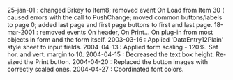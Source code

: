 25-jan-01 : changed Brkey to Item8; removed event On Load from Item 30 ( caused errors with the call to PushChange; moved common buttons/labels to page 0; added last page and first page buttons to first and last page.18-mar-2001 : removed events On header, On Print... On plug-in from most objects in form and the form itself.2003-03-16 : Applied 'DataEntry12Plain' style sheet to input fields.2004-04-13 : Applied form scaling - 120%.  Set hor. and vert. margin to 10.2004-04-15 : Decreased the text box height.  Re-sized the Print button.2004-04-20 : Replaced the button images with correctly scaled ones.2004-04-27 : Coordinated font colors.